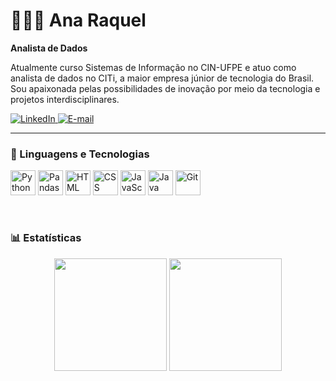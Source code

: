 # 👩🏽‍💻 Ana Raquel

**Analista de Dados**

Atualmente curso Sistemas de Informação no CIN-UFPE e  atuo como analista de dados no CITi, a maior empresa júnior de tecnologia do Brasil. Sou apaixonada pelas possibilidades de inovação por meio da tecnologia e projetos interdisciplinares.

<p align="left">
  <a href="https://www.linkedin.com/in/ana-rodrigues-1b2844286/" target="_blank">
    <img 
      alt="LinkedIn" 
      title="Conecte-se comigo no LinkedIn" 
      src="https://img.shields.io/badge/-LinkedIn-%230A66C2?style=for-the-badge&logo=linkedin&logoColor=white"
    />
  </a>
  <a href="mailto:arrs@cin.ufpe.br">
  <img 
    alt="E-mail" 
    title="Me mande um e-mail" 
    src="https://img.shields.io/badge/Gmail-D14836?style=for-the-badge&logo=gmail&logoColor=white"
  />
</a>
  
        
  </p>

---

### 🤖 Linguagens e Tecnologias

<p align="left">
  <img 
    alt="Python" 
    title="Python"
    width="40px" 
    src="https://cdn.jsdelivr.net/gh/devicons/devicon@latest/icons/python/python-original.svg" 
  />
  <img 
    alt="Pandas" 
    title="Pandas"
    width="40px" 
    src="https://cdn.jsdelivr.net/gh/devicons/devicon@latest/icons/pandas/pandas-original.svg" 
  />
  <img 
    alt="HTML"
    title="HTML" 
    width="40px" 
    src="https://cdn.jsdelivr.net/gh/devicons/devicon@latest/icons/html5/html5-original.svg" 
  />
  <img 
    alt="CSS" 
    title="CSS"
    width="40px" 
    src="https://cdn.jsdelivr.net/gh/devicons/devicon@latest/icons/css3/css3-original.svg" 
  />
  <img 
    alt="JavaScript" 
    title="JavaScript"
    width="40px" 
    src="https://cdn.jsdelivr.net/gh/devicons/devicon@latest/icons/javascript/javascript-original.svg" 
  />
  <img 
    alt="Java" 
    title="Java"
    width="40px" 
    src="https://cdn.jsdelivr.net/gh/devicons/devicon@latest/icons/java/java-original.svg" 
  />
  <img 
    alt="Git" 
    title="Git"
    width="40px" 
    src="https://cdn.jsdelivr.net/gh/devicons/devicon@latest/icons/git/git-original.svg" 
  />
</p>

<br/>

### 📊 Estatísticas

<p align="center">
  <img 
    height="180em" 
    src="https://github-readme-stats.vercel.app/api?username=anaraque-l&show_icons=true&theme=tokyonight&include_all_commits=true&count_private=true&locale=pt-br"
  />
  <img 
    height="180em" 
    src="https://github-readme-stats.vercel.app/api/top-langs/?username=anaraque-l&layout=compact&langs_count=7&theme=tokyonight&locale=pt-br"
  />
</p>
